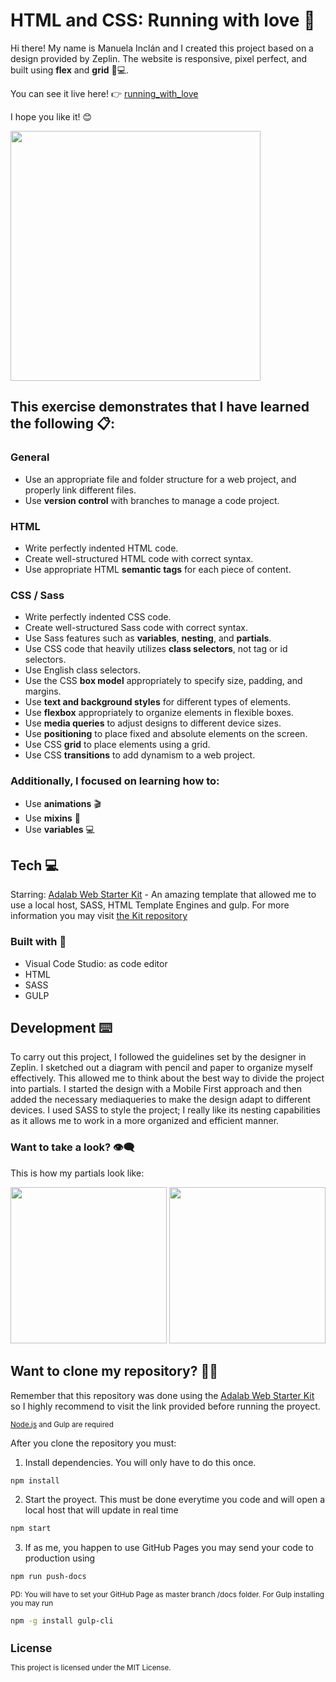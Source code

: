 # HTML and CSS: Running with love 🧡

Hi there! My name is Manuela Inclán and I created this project based on a design provided by Zeplin. The website is responsive, pixel perfect, and built using **flex** and **grid** 🎨💻.

You can see it live here! 👉 [running_with_love](https://manuelainclan.github.io/running_with_love_pixel_perfect/)

I hope you like it! 😊

<img src="https://user-images.githubusercontent.com/121869164/234584163-cf4e1037-5eff-4310-87fb-b54b7e40e4b3.PNG" alt="" width="400"/>

## This exercise demonstrates that I have learned the following 📋:

### General

- Use an appropriate file and folder structure for a web project, and properly link different files.
- Use **version control** with branches to manage a code project.

### **HTML**

- Write perfectly indented HTML code.
- Create well-structured HTML code with correct syntax.
- Use appropriate HTML **semantic tags** for each piece of content.

### **CSS / Sass**

- Write perfectly indented CSS code.
- Create well-structured Sass code with correct syntax.
- Use Sass features such as **variables**, **nesting**, and **partials**.
- Use CSS code that heavily utilizes **class selectors**, not tag or id selectors.
- Use English class selectors.
- Use the CSS **box model** appropriately to specify size, padding, and margins.
- Use **text and background styles** for different types of elements.
- Use **flexbox** appropriately to organize elements in flexible boxes.
- Use **media queries** to adjust designs to different device sizes.
- Use **positioning** to place fixed and absolute elements on the screen.
- Use CSS **grid** to place elements using a grid.
- Use CSS **transitions** to add dynamism to a web project.

### Additionally, I focused on learning how to:

- Use **animations** 🎬
- Use **mixins** 🍹
- Use **variables** 💻

## Tech 💻

Starring:
[Adalab Web Starter Kit](https://github.com/Adalab/adalab-web-starter-kit) - An amazing template that allowed me to use a local host, SASS, HTML Template Engines and gulp. For more information you may visit [the Kit repository](https://github.com/Adalab/adalab-web-starter-kit)

### Built with 🔨

- Visual Code Studio: as code editor
- HTML
- SASS
- GULP

## Development ⌨️

To carry out this project, I followed the guidelines set by the designer in Zeplin.
I sketched out a diagram with pencil and paper to organize myself effectively. This allowed me to think about the best way to divide the project into partials.
I started the design with a Mobile First approach and then added the necessary mediaqueries to make the design adapt to different devices.
I used SASS to style the project; I really like its nesting capabilities as it allows me to work in a more organized and efficient manner.

### Want to take a look? 👁️‍🗨️

This is how my partials look like:

<img src="https://user-images.githubusercontent.com/121869164/234583949-392aae32-1fb5-494a-8ba7-e5001fed7652.PNG" alt="" width="250"/>
<img src="https://user-images.githubusercontent.com/121869164/234584022-6c5c8a3b-7603-43b2-bc8a-db905230c1a4.PNG" alt="" width="250"/>


## Want to clone my repository? 🐑🐑

Remember that this repository was done using the [Adalab Web Starter Kit](https://github.com/Adalab/adalab-web-starter-kit) so I highly recommend to visit the link provided before running the proyect.

<sub>[Node.js](https://nodejs.org/) and Gulp are required <sub/>

After you clone the repository you must:

1. Install dependencies. You will only have to do this once.

```sh
npm install
```

2. Start the proyect. This must be done everytime you code and will open a local host that will update in real time

```sh
npm start
```

3.  If as me, you happen to use GitHub Pages you may send your code to production using

```sh
npm run push-docs
```

<sub>PD: You will have to set your GitHub Page as master branch /docs folder.
For Gulp installing you may run

```sh
npm -g install gulp-cli
```

<sub/>

## License

This project is licensed under the MIT License.
